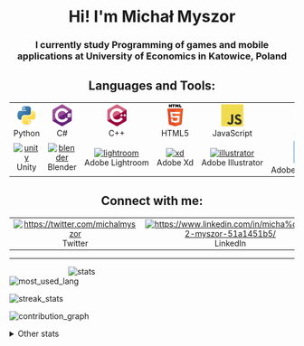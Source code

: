 <h1 align="center">Hi! I'm Michał Myszor</h1>
<h3 align="center">I currently study Programming of games and mobile applications at University of Economics in Katowice, Poland</h3>

<h2 align="center">Languages and Tools:</h2>
<table align="center">
  <tr>
    <td align="center" width="40" height="40">
      <a href="https://www.python.org" target="_blank"> <img src="https://raw.githubusercontent.com/devicons/devicon/master/icons/python/python-original.svg" alt="python" width="40" height="40" /> </a>
      <br>Python
    </td>
    <td align="center" width="40" height="40">
      <a href="https://www.w3schools.com/cs/" target="_blank"> <img src="https://raw.githubusercontent.com/devicons/devicon/master/icons/csharp/csharp-original.svg" alt="csharp" width="40" height="40" /> </a>
      <br>C#
    </td>
    <td align="center" width="40" height="40">
      <a href="https://www.w3schools.com/cpp/" target="_blank"> <img src="https://raw.githubusercontent.com/devicons/devicon/master/icons/cplusplus/cplusplus-original.svg" alt="cplusplus" width="40" height="40" /> </a>
      <br>C++
    </td>
    <td align="center" width="40" height="40"> 
      <a href="https://www.w3.org/html/" target="_blank"> <img src="https://raw.githubusercontent.com/devicons/devicon/master/icons/html5/html5-original-wordmark.svg" alt="html5" width="40" height="40" /> </a>
      <br>HTML5
    </td>
    <td align="center"  width="40" height="40">
      <a href="https://developer.mozilla.org/en-US/docs/Web/JavaScript" target="_blank"> <img src="https://raw.githubusercontent.com/devicons/devicon/master/icons/javascript/javascript-original.svg" alt="javascript" width="40" height="40" /> </a>
      <br>JavaScript
    </td>
    <td align="center" width="40" height="40">
      <a href="https://www.w3schools.com/css/" target="_blank"> <img src="https://raw.githubusercontent.com/devicons/devicon/master/icons/css3/css3-original-wordmark.svg" alt="css3" width="40" height="40" /> </a>
      <br>CSS3
    </td>
    <td align="center" width="40" height="40">
      <a href="https://getbootstrap.com" target="_blank"> <img src="https://raw.githubusercontent.com/devicons/devicon/master/icons/bootstrap/bootstrap-plain-wordmark.svg" alt="bootstrap" width="40" height="40" /> </a>
      <br>Bootstrap
    </td>
    <td align="center" width="40" height="40">
      <a href="https://www.php.net" target="_blank"> <img src="https://raw.githubusercontent.com/devicons/devicon/master/icons/php/php-original.svg" alt="php" width="40" height="40" /> </a>
      <br>PHP
    </td>
    <td align="center" width="40" height="40">
      <a href="https://git-scm.com/" target="_blank"> <img src="https://www.vectorlogo.zone/logos/git-scm/git-scm-icon.svg" alt="git" width="40" height="40" /> </a>
      <br>Git
    </td>
  </tr>
  <tr>
    <td align="center" width="40" height="40">
      <a href="https://unity.com/" target="_blank"> <img src="https://www.vectorlogo.zone/logos/unity3d/unity3d-icon.svg" alt="unity" width="40" height="40" /> </a>
      <br>Unity
    </td>
    <td align="center" width="40" height="40">
      <a href="https://www.blender.org/" target="_blank"> <img src="https://download.blender.org/branding/community/blender_community_badge_white.svg" alt="blender" width="40" height="40" /> </a>
      <br>Blender
    </td>
    <td align="center" width="40" height="40">
      <a href="#macropower-tech" > <img src="https://raw.githubusercontent.com/detain/svg-logos/master/svg/lightroom-cc.svg" alt="lightroom" width="40" height="40" /> </a>
      <br>Adobe&nbsp;Lightroom
    </td>
    <td align="center" width="40" height="40">
      <a href="https://www.adobe.com/products/xd.html" target="_blank"> <img src="https://cdn.worldvectorlogo.com/logos/adobe-xd.svg" alt="xd" width="40" height="40" /> </a>
      <br>Adobe&nbsp;Xd
    </td>
    <td align="center"  width="40" height="40">
      <a href="https://www.adobe.com/in/products/illustrator.html" target="_blank"> <img src="https://www.vectorlogo.zone/logos/adobe_illustrator/adobe_illustrator-icon.svg" alt="illustrator" width="40" height="40" /> </a>
      <br>Adobe&nbsp;Illustrator
    </td>
    <td align="center" width="40" height="40">
      <a href="https://www.photoshop.com/en" target="_blank"> <img src="https://raw.githubusercontent.com/devicons/devicon/master/icons/photoshop/photoshop-line.svg" alt="photoshop" width="40" height="40" /> </a>
      <br>Adobe&nbsp;Photoshop
    </td>
    <td align="center" width="40" height="40">
      <a href="https://www.mysql.com/" target="_blank"> <img src="https://raw.githubusercontent.com/devicons/devicon/master/icons/mysql/mysql-original-wordmark.svg" alt="mysql" width="40" height="40" /> </a>
      <br>MySQL
    </td>
    <td align="center"  width="40" height="40">
      <a href="https://www.microsoft.com/en-us/sql-server" target="_blank"> <img src="https://www.svgrepo.com/show/303229/microsoft-sql-server-logo.svg" alt="mssql" width="40" height="40" /> </a>
      <br>MsSQL
    </td>
    <td align="center" >
      <a href="https://aws.amazon.com" target="_blank"> <img src="https://raw.githubusercontent.com/devicons/devicon/master/icons/amazonwebservices/amazonwebservices-original-wordmark.svg" alt="aws" width="40" height="40" /> </a>
      <br>AWS
    </td>
  </tr>
</table>

<h2 align="center">Connect with me:</h2>
<table align="center">
  <tr>
    <td align="center" height="40" width="40">
      <a href="https://twitter.com/michalmyszor" target="blank"><img align="center" src="https://raw.githubusercontent.com/rahuldkjain/github-profile-readme-generator/master/src/images/icons/Social/twitter.svg" alt="https://twitter.com/michalmyszor" /></a>
      <br>Twitter
    </td>
    <td align="center" height="40" width="40">
      <a href="https://www.linkedin.com/in/micha%c5%82-myszor-51a1451b5/" target="blank"><img align="center" src="https://raw.githubusercontent.com/rahuldkjain/github-profile-readme-generator/master/src/images/icons/Social/linked-in-alt.svg" alt="https://www.linkedin.com/in/micha%c5%82-myszor-51a1451b5/" /></a>
      <br>LinkedIn
    </td>
    <td align="center" height="40" width="40">
      <a href="https://stackoverflow.com/users/11334888/mitchel" target="blank"><img align="center" src="https://raw.githubusercontent.com/rahuldkjain/github-profile-readme-generator/master/src/images/icons/Social/stack-overflow.svg" alt="https://stackoverflow.com/users/11334888/mitchel" /></a>
      <br>StackOverflow
    </td>
    <td align="center" height="40" width="40">
      <a href="https://www.facebook.com/mitchelpl" target="blank"><img align="center" src="https://raw.githubusercontent.com/rahuldkjain/github-profile-readme-generator/master/src/images/icons/Social/facebook.svg" alt="https://www.facebook.com/mitchelpl" /></a>
      <br>Facebook
    </td>
    <td align="center" height="40" width="40">
      <a href="https://www.instagram.com/michal.myszor/" target="blank"><img align="center" src="https://raw.githubusercontent.com/rahuldkjain/github-profile-readme-generator/master/src/images/icons/Social/instagram.svg" alt="https://www.instagram.com/michal.myszor/" /></a>
      <br>Instagram
    </td>
    <td align="center" height="40" width="40">
      <a href="https://www.youtube.com/channel/UCDzVuoDMjFwrn7hnCUk8zhA" target="blank"><img align="center" src="https://raw.githubusercontent.com/rahuldkjain/github-profile-readme-generator/master/src/images/icons/Social/youtube.svg" alt="https://www.youtube.com/channel/UCDzVuoDMjFwrn7hnCUk8zhA" /></a>
      <br>YouTube
    </td>
    <td align="center" height="40" width="40">
      <a href="https://discord.gg/M!tCHeL#8618" target="blank"><img align="center" src="https://raw.githubusercontent.com/rahuldkjain/github-profile-readme-generator/master/src/images/icons/Social/discord.svg" alt="https://discord.gg/M!tCHeL#8618" /></a>
      <br>Discord
    </td>
  </tr>
</table>

<hr>

<img width=400 src="https://metrics.lecoq.io/mitchelpl?template=classic&repositories.forks=true&base.header=0&base.metadata=0&lines=1&config.timezone=Europe%2FWarsaw" alt="stats" align="right" /> 

<p align="left">
<img width=400 src="https://github-readme-stats.vercel.app/api/top-langs?username=mitchelpl&langs_count=8&show_icons=true&locale=en&layout=compact&card_width=350&border_radius=5&bg_color=0D1117&text_color=FFFFFF&hide_border=true&title_color=FFFFFF" alt="most_used_lang" /><br/>

<img  width=400 src="http://github-readme-streak-stats.herokuapp.com?user=mitchelpl&theme=dark&hide_border=true&background=0D1117&stroke=FFFFFF&currStreakNum=FFFFFF&sideNums=FFFFFF&currStreakLabel=FFFFFF&dates=777777&sideLabels=FFFFFF" alt="streak_stats" /><br>
</p>
 
<img src="https://activity-graph.herokuapp.com/graph?username=Ashutosh00710&bg_color=0D1117&color=FFFFFF&line=777777&point=FFFFFF&hide_border=true&custom_title=Contribution%20Graph&area=true&area_color=777777" alt="contribution_graph" /><br/>

<details>
  <summary>Other stats</summary><br/>
  <img src="github-metrics.svg" alt="stats" /> 
</details>